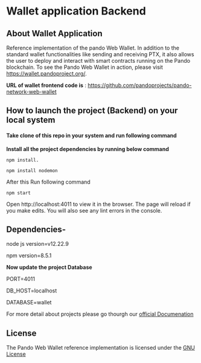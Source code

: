 
# Wallet application Backend

## About Wallet Application

Reference implementation of the pando Web Wallet. In addition to the standard wallet functionalities like sending and receiving PTX, it also allows the user to deploy and interact with smart contracts running on the Pando blockchain. To see the Pando Web Wallet in action, please visit https://wallet.pandoproject.org/.


**URL of wallet frontend code is** : https://github.com/pandoprojects/pando-network-web-wallet

## How to launch the project (Backend) on your local system

#### Take clone of this repo in your system and run following command

**Install all the project dependencies by running below command**

```
npm install.

```

```
npm install nodemon
```

After this Run following command

```
npm start
```
Open http://localhost:4011 to view it in the browser.
The page will reload if you make edits.
You will also see any lint errors in the console.


## Dependencies-

node js version=v12.22.9

npm version=8.5.1

**Now update the  project Database**

PORT=4011


DB_HOST=localhost


DATABASE=wallet


For more detail about projects please go thourgh our [official Documenation](https://docs.pandoproject.org/) 

## License

The Pando Web Wallet reference implementation is licensed under the [GNU License](https://github.com/pandoprojects/pando-wallet-node-backend/blob/main/LICENSE)

